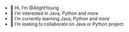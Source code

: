 - 👋 Hi, I’m @AlightYoung
- 👀 I’m interested in Java, Python and more
- 🌱 I’m currently learning Java, Python and more
- 💞️ I’m looking to collaborate on Java or Python project

<!---
AlightYoung/AlightYoung is a ✨ special ✨ repository because its `README.md` (this file) appears on your GitHub profile.
You can click the Preview link to take a look at your changes.
--->
